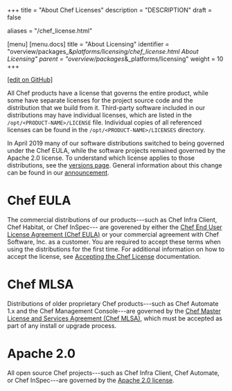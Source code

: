 +++
title = "About Chef Licenses"
description = "DESCRIPTION"
draft = false

aliases = "/chef_license.html"

[menu]
  [menu.docs]
    title = "About Licensing"
    identifier = "overview/packages_&_platforms/licensing/chef_license.html About Licensing"
    parent = "overview/packages_&_platforms/licensing"
    weight = 10
+++    

[\[edit on
GitHub\]](https://github.com/chef/chef-web-docs/blob/master/chef_master/source/chef_license.rst)

All Chef products have a license that governs the entire product, while
some have separate licenses for the project source code and the
distribution that we build from it. Third-party software included in our
distributions may have individual licenses, which are listed in the
`/opt/<PRODUCT-NAME>/LICENSE` file. Individual copies of all referenced
licenses can be found in the `/opt/<PRODUCT-NAME>/LICENSES` directory.

In April 2019 many of our software distributions switched to being
governed under the Chef EULA, while the software projects remained
governed by the Apache 2.0 license. To understand which license applies
to those distributions, see the [versions page](/versions/). General
information about this change can be found in our
[announcement](https://blog.chef.io/2019/04/02/chef-software-announces-the-enterprise-automation-stack/).

Chef EULA
=========

The commercial distributions of our products---such as Chef Infra
Client, Chef Habitat, or Chef InSpec--- are goverened by either the
[Chef End User License Agreement (Chef
EULA)](https://www.chef.io/end-user-license-agreement/) or your
commercial agreement with Chef Software, Inc. as a customer. You are
required to accept these terms when using the distributions for the
first time. For additional information on how to accept the license, see
[Accepting the Chef License](/chef_license_accept/) documentation.

Chef MLSA
=========

Distributions of older proprietary Chef products---such as Chef Automate
1.x and the Chef Management Console---are governed by the [Chef Master
License and Services Agreement (Chef
MLSA)](https://www.chef.io/online-master-agreement/), which must be
accepted as part of any install or upgrade process.

Apache 2.0
==========

All open source Chef projects---such as Chef Infra Client, Chef
Automate, or Chef InSpec---are governed by the [Apache 2.0
license](https://www.apache.org/licenses/LICENSE-2.0).
